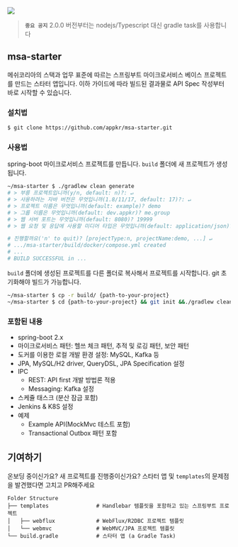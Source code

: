 [![](https://api.travis-ci.com/appkr/msa-starter.svg)](https://travis-ci.com/github/appkr/msa-starter)

> **`중요 공지`** 2.0.0 버전부터는 nodejs/Typescript 대신 gradle task를 사용합니다  

## msa-starter

메쉬코리아의 스택과 업무 표준에 따르는 스프링부트 마이크로서비스 베이스 프로젝트를 만드는 스타터 앱입니다. 이하 가이드에 따라 빌드된 결과물로 API Spec 작성부터 바로 시작할 수 있습니다.

### 설치법

```bash
$ git clone https://github.com/appkr/msa-starter.git
```

### 사용법

spring-boot 마이크로서비스 프로젝트를 만듭니다. `build` 폴더에 새 프로젝트가 생성됩니다.

```bash
~/msa-starter $ ./gradlew clean generate 
# > 부릉 프로젝트입니까(y/n, default: n)?: ↵
# > 사용하려는 자바 버전은 무엇입니까(1.8/11/17, default: 17)?: ↵
# > 프로젝트 이름은 무엇입니까(default: example)? demo
# > 그룹 이름은 무엇입니까(default: dev.appkr)? me.group
# > 웹 서버 포트는 무엇입니까(default: 8080)? 19999
# > 웹 요청 및 응답에 사용할 미디어 타입은 무엇입니까(default: application/json)? ↵

# 진행할까요('n' to quit)? [projectType:n, projectName:demo, ...] ↵
# .../msa-starter/build/docker/compose.yml created
# ...
# BUILD SUCCESSFUL in ...
```

`build` 폴더에 생성된 프로젝트를 다른 폴더로 복사해서 프로젝트를 시작합니다. git 초기화해야 빌드가 가능합니다.

```bash
~/msa-starter $ cp -r build/ {path-to-your-project}
~/msa-starter $ cd {path-to-your-project} && git init &&./gradlew clean build
```

### 포함된 내용

- spring-boot 2.x
- 마이크로서비스 패턴: 헬쓰 체크 패턴, 추적 및 로깅 패턴, 보안 패턴
- 도커를 이용한 로컬 개발 환경 설정: MySQL, Kafka 등
- JPA, MySQL/H2 driver, QueryDSL, JPA Specification 설정
- IPC
  - REST: API first 개발 방법론 적용
  - Messaging: Kafka 설정 
- 스케쥴 태스크 (분산 잠금 포함) 
- Jenkins & K8S 설정
- 예제
  - Example API(MockMvc 테스트 포함)
  - Transactional Outbox 패턴 포함

## 기여하기

온보딩 중이신가요? 새 프로젝트를 진행중이신가요? 스타터 앱 및 `templates`의 문제점을 발견했다면 고치고 PR해주세요

```
Folder Structure
├── templates               # Handlebar 템플릿을 포함하고 있는 스프링부트 프로젝트
│   ├── webflux             # WebFlux/R2DBC 프로젝트 템플릿
│   └── webmvc              # WebMVC/JPA 프로젝트 템플릿
└── build.gradle            # 스타터 앱 (a Gradle Task)
```
